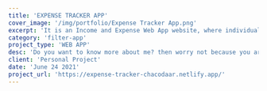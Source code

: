 ```yaml
---
title: 'EXPENSE TRACKER APP'
cover_image: '/img/portfolio/Expense Tracker App.png'
excerpt: 'It is an Income and Expense Web App website, where individuals can Calculate their Income and Expenses of the day and upcoming days ahead.'
category: 'filter-app'
project_type: 'WEB APP'
desc: 'Do you want to know more about me? then worry not because you are at the right spot. Actually i built this particular project to test my skills for all this years. But now i know what i am capable of. This Portfolio website actually contains my photo, about me and my little career, educational levels, my interests, my skills, what i offer and some of my few projects i have done in the past years. You can also find my contact in the contact page if you need any Questions.'
client: 'Personal Project'
date: 'June 24 2021'
project_url: 'https://expense-tracker-chacodaar.netlify.app/'
---
```


